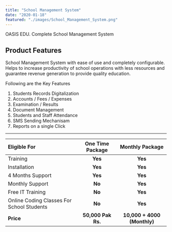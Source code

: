 ```yaml
---
title: "School Management System"
date: "2020-01-18"
featured: "./images/School_Management_System.png"
---
```


OASIS EDU. Complete School Management System

## Product Features

School Management System with ease of use and completely configurable. Helps to increase productivity of school operations with less resources and guarantee revenue generation to provide quality education.

Following are the Key Features 

1. Students Records Digitalization
2. Accounts / Fees / Expenses
3. Examination / Results
4. Document Management
5. Students and Staff Attendance
6. SMS Sending Mechanisam
7. Reports on a single Click

-------------------------------------------
| **Eligible For** | **One Time Package** | **Monthly Package** |
| :--        |         :-: |      :-:     |
| Training |**Yes** | **Yes** |
| Installation | **Yes** | **Yes** |
| 4 Months Support | **Yes** | **Yes** |
| Monthly Support | **No** | **Yes** |
| Free IT Training | **No** | **Yes** |
| Online Coding Classes For School Students | **No** | **Yes** |
| **Price** | **50,000 Pak Rs.** | **10,000 + 4000 (Monthly)** |